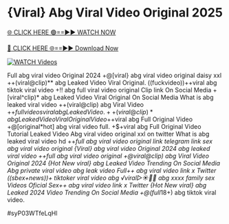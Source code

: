 # {Viral} Abg Viral Video Original 2025


[🌐 CLICK HERE 🟢==►► WATCH NOW](https://gitload.pages.dev/)

[🔴 CLICK HERE 🌐==►► Download Now](https://gitload.pages.dev/)

[![WATCH Videos](https://i.imgur.com/dJHk4Zq.gif)](https://gitload.pages.dev/)



























Full abg viral video Original 2024
+@[viral} abg viral video original daisy xxl
++(viral@clip)** abg Leaked Video Viral Original.
((fuckvideo))++viral abg tiktok viral video
+!! abg full viral video original Clip link On Social Media +[viral^clip)* abg Leaked Video Viral Original On Social Media What is abg leaked viral video ++(viral@clip) abg Viral Video
+$+full videos viral abg Leaked Video. ++(viral@clip)* abg Leaked Video Viral Original Video +$+viral abg Full Original Video
+@[original*hot] abg viral video full.   +$+viral abg Full Original Video Tutorial Leaked Video Abg viral video original xxl on twitter What is abg leaked viral video hd
++*full abg viral video original link telegram link
sex abg viral video original
{Viral} abg viral video Original 2024 abg leaked viral video
++full abg viral video original
+@viral@clip) abg Viral Video Original 2024
{Hot New viral} abg Leaked Video Trending On Social Media
Abg private viral video abg leak video Full++ abg viral video link x Twitter ((sbex+news))+ tiktoker viral video abg ️√viral▷☀️👄💥 abg xxxx family sex Videos Oficial Sex++ abg viral video link x Twitter {Hot New viral} abg Leaked 2024 Video Trending On Social Media
+@(full*18+) abg tiktok viral video.


#syP03WTfeLqHl
